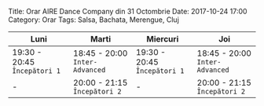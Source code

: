 Title: Orar AIRE Dance Company din 31 Octombrie
Date: 2017-10-24 17:00
Category: Orar
Tags: Salsa, Bachata, Merengue, Cluj

Luni                         | Marti                          | Miercuri                     | Joi
---------------------------- | ------------------------------ | ---------------------------- | ------------------------------
19:30 - 20:45 `Începători 1` | 18:45 - 20:00 `Inter-Advanced` | 19:30 - 20:45 `Începători 1` | 18:45 - 20:00 `Inter-Advanced`
- | 20:00 - 21:15 `Începători 2` | - | 20:00 - 21:15 `Începători 2`
